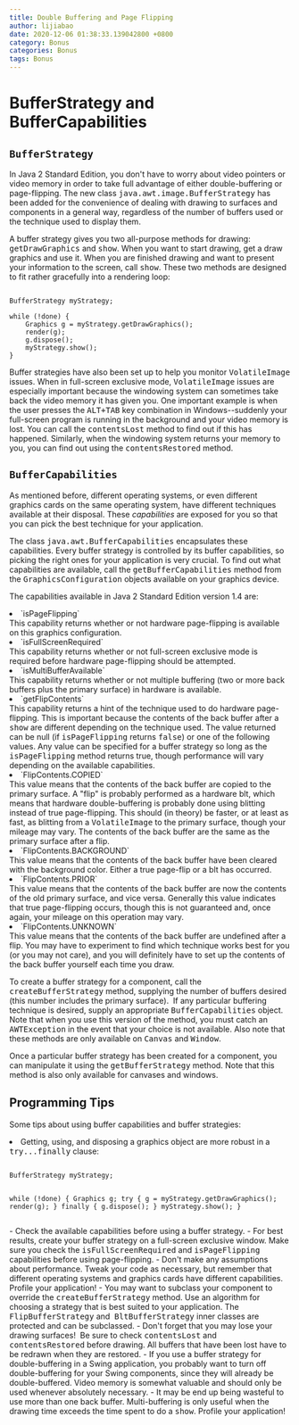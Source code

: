 ```yaml
---
title: Double Buffering and Page Flipping
author: lijiabao
date: 2020-12-06 01:38:33.139042800 +0800
category: Bonus
categories: Bonus
tags: Bonus
---
```


# BufferStrategy and BufferCapabilities

## `BufferStrategy`

In Java 2 Standard Edition, you don't have to worry about video pointers or video memory in order to take full advantage of either double-buffering or page-flipping. The new class <tt>java.awt.image.BufferStrategy</tt> has been added for the convenience of dealing with drawing to surfaces and components in a general way, regardless of the number of buffers used or the technique used to display them.

A buffer strategy gives you two all-purpose methods for drawing: <tt>getDrawGraphics</tt> and <tt>show</tt>. When you want to start drawing, get a draw graphics and use it. When you are finished drawing and want to present your information to the screen, call <tt>show</tt>. These two methods are designed to fit rather gracefully into a rendering loop:

```

BufferStrategy myStrategy;

while (!done) {
    Graphics g = myStrategy.getDrawGraphics();
    render(g);
    g.dispose();
    myStrategy.show();
}

```

Buffer strategies have also been set up to help you monitor <tt>VolatileImage</tt> issues. When in full-screen exclusive mode, <tt>VolatileImage</tt> issues are especially important because the windowing system can sometimes take back the video memory it has given you. One important example is when the user presses the <tt>ALT+TAB</tt> key combination in Windows--suddenly your full-screen program is running in the background and your video memory is lost. You can call the <tt>contentsLost</tt> method to find out if this has happened. Similarly, when the windowing system returns your memory to you, you can find out using the <tt>contentsRestored</tt> method.

## `BufferCapabilities`

As mentioned before, different operating systems, or even different graphics cards on the same operating system, have different techniques available at their disposal. These *capabilities* are exposed for you so that you can pick the best technique for your application.

The class <tt>java.awt.BufferCapabilities</tt> encapsulates these capabilities. Every buffer strategy is controlled by its buffer capabilities, so picking the right ones for your application is very crucial. To find out what capabilities are available, call the <tt>getBufferCapabilities</tt> method from the <tt>GraphicsConfiguration</tt> objects available on your graphics device.

The capabilities available in Java 2 Standard Edition version 1.4 are:

<li>`isPageFlipping`<br />
This capability returns whether or not hardware page-flipping is available on this graphics configuration.
</li>
<li>`isFullScreenRequired`<br />
This capability returns whether or not full-screen exclusive mode is required before hardware page-flipping should be attempted.
</li>
<li>`isMultiBufferAvailable`<br />
This capability returns whether or not multiple buffering (two or more back buffers plus the primary surface) in hardware is available.
</li>
<li>`getFlipContents`<br />
This capability returns a hint of the technique used to do hardware page-flipping. This is important because the contents of the back buffer after a <tt>show</tt> are different depending on the technique used. The value returned can be null (if <tt>isPageFlipping</tt> returns <tt>false</tt>) or one of the following values. Any value can be specified for a buffer strategy so long as the <tt>isPageFlipping</tt> method returns true, though performance will vary depending on the available capabilities.
</li>
<li>`FlipContents.COPIED`<br />
This value means that the contents of the back buffer are copied to the primary surface. A "flip" is probably performed as a hardware blt, which means that hardware double-buffering is probably done using blitting instead of true page-flipping. This should (in theory) be faster, or at least as fast, as blitting from a <tt>VolatileImage</tt> to the primary surface, though your mileage may vary. The contents of the back buffer are the same as the primary surface after a flip.
</li>
<li>`FlipContents.BACKGROUND`<br />
This value means that the contents of the back buffer have been cleared with the background color. Either a true page-flip or a blt has occurred.
</li>
<li>`FlipContents.PRIOR`<br />
This value means that the contents of the back buffer are now the contents of the old primary surface, and vice versa. Generally this value indicates that true page-flipping occurs, though this is not guaranteed and, once again, your mileage on this operation may vary.
</li>
<li>`FlipContents.UNKNOWN`<br />
This value means that the contents of the back buffer are undefined after a flip. You may have to experiment to find which technique works best for you (or you may not care), and you will definitely have to set up the contents of the back buffer yourself each time you draw.
</li>

To create a buffer strategy for a component, call the <tt>createBufferStrategy</tt> method, supplying the number of buffers desired (this number includes the primary surface).&#160; If any particular buffering technique is desired, supply an appropriate <tt>BufferCapabilities</tt> object. Note that when you use this version of the method, you must catch an <tt>AWTException</tt> in the event that your choice is not available. Also note that these methods are only available on <tt>Canvas</tt> and <tt>Window</tt>.

Once a particular buffer strategy has been created for a component, you can manipulate it using the <tt>getBufferStrategy</tt> method. Note that this method is also only available for canvases and windows.

## Programming Tips

Some tips about using buffer capabilities and buffer strategies:

<li>Getting, using, and disposing a graphics object are more robust in a <tt>try...finally</tt> clause:
<pre><code>
BufferStrategy myStrategy;

while (!done) {
    Graphics g;
    try {
        g = myStrategy.getDrawGraphics();
        render(g);
    } finally {
        g.dispose();
    }
    myStrategy.show();
}
</code></pre>
</li>
- Check the available capabilities before using a buffer strategy.
- For best results, create your buffer strategy on a full-screen exclusive window. Make sure you check the <tt>isFullScreenRequired</tt> and <tt>isPageFlipping</tt> capabilities before using page-flipping.
- Don't make any assumptions about performance. Tweak your code as necessary, but remember that different operating systems and graphics cards have different capabilities. Profile your application!
- You may want to subclass your component to override the <tt>createBufferStrategy</tt> method. Use an algorithm for choosing a strategy that is best suited to your application. The <tt>FlipBufferStrategy</tt> and&#160; <tt>BltBufferStrategy</tt> inner classes are protected and can be subclassed.
- Don't forget that you may lose your drawing surfaces!&#160; Be sure to check <tt>contentsLost</tt> and <tt>contentsRestored</tt> before drawing. All buffers that have been lost have to be redrawn when they are restored.
- If you use a buffer strategy for double-buffering in a Swing application, you probably want to turn off double-buffering for your Swing components, since they will already be double-buffered. Video memory is somewhat valuable and should only be used whenever absolutely necessary.
- It may be end up being wasteful to use more than one back buffer. Multi-buffering is only useful when the drawing time exceeds the time spent to do a <tt>show</tt>. Profile your application!
